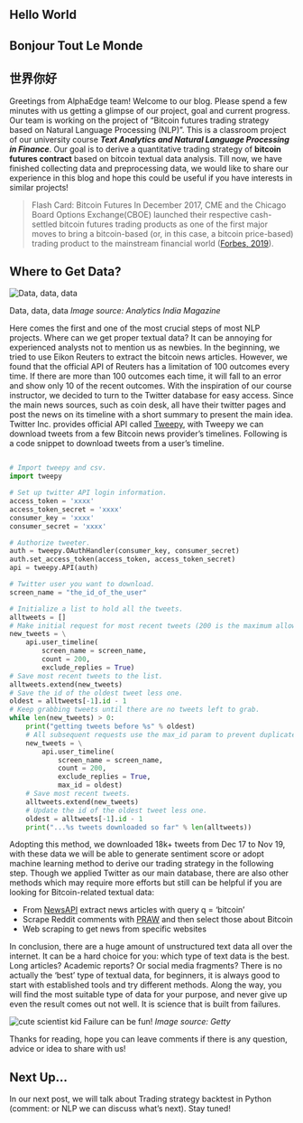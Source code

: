 ## Hello World
## Bonjour Tout Le Monde
## 世界你好  
  
  
Greetings from AlphaEdge team!
Welcome to our blog. Please spend a few minutes with us getting a glimpse of our project, goal and current progress.
Our team is working on the project of “Bitcoin futures trading strategy based on Natural Language Processing (NLP)”. This is a classroom project of our university course **_Text Analytics and Natural Language Processing in Finance_**. Our goal is to derive a quantitative trading strategy of **bitcoin futures contract** based on bitcoin textual data analysis.
Till now, we have finished collecting data and preprocessing data, we would like to share our experience in this blog and hope this could be useful if you have interests in similar projects!

> Flash Card: Bitcoin Futures
>In December 2017, CME and the Chicago Board Options Exchange(CBOE) launched their respective cash-settled bitcoin futures trading products as one of the first major moves to bring a bitcoin-based (or, in this case, a bitcoin price-based) trading product to the mainstream financial world ([Forbes, 2019](https://www.forbes.com/sites/benjaminpirus/2019/08/28/cme-bitcoin-futures-now-average-370-million-in-trading-per-day/#7315d86667ea)).
  
    
    
## Where to Get Data?  
![Data, data, data](https://miro.medium.com/max/1382/1*XbUHd4PsJgmAY3S0oV-ijA.png)

Data, data, data _Image source: Analytics India Magazine_
  
Here comes the first and one of the most crucial steps of most NLP projects. Where can we get proper textual data? It can be annoying for experienced analysts not to mention us as newbies.
In the beginning, we tried to use Eikon Reuters to extract the bitcoin news articles. However, we found that the official API of Reuters has a limitation of 100 outcomes every time. If there are more than 100 outcomes each time, it will fall to an error and show only 10 of the recent outcomes. With the inspiration of our course instructor, we decided to turn to the Twitter database for easy access. Since the main news sources, such as coin desk, all have their twitter pages and post the news on its timeline with a short summary to present the main idea.
Twitter Inc. provides official API called [Tweepy](https://www.tweepy.org/), with Tweepy we can download tweets from a few Bitcoin news provider’s timelines. Following is a code snippet to download tweets from a user’s timeline.
  
```python

# Import tweepy and csv.
import tweepy 

# Set up twitter API login information.
access_token = 'xxxx'
access_token_secret = 'xxxx'
consumer_key = 'xxxx'
consumer_secret = 'xxxx'

# Authorize tweeter.
auth = tweepy.OAuthHandler(consumer_key, consumer_secret)
auth.set_access_token(access_token, access_token_secret)
api = tweepy.API(auth)

# Twitter user you want to download.
screen_name = "the_id_of_the_user"

# Initialize a list to hold all the tweets.
alltweets = []	
# Make initial request for most recent tweets (200 is the maximum allowed count each time).
new_tweets = \
    api.user_timeline(
        screen_name = screen_name,
        count = 200,
        exclude_replies = True)
# Save most recent tweets to the list.
alltweets.extend(new_tweets)
# Save the id of the oldest tweet less one.
oldest = alltweets[-1].id - 1
# Keep grabbing tweets until there are no tweets left to grab.
while len(new_tweets) > 0:
    print("getting tweets before %s" % oldest)
    # All subsequent requests use the max_id param to prevent duplicates.
    new_tweets = \
        api.user_timeline(
            screen_name = screen_name,
            count = 200,
            exclude_replies = True,
            max_id = oldest)
    # Save most recent tweets.
    alltweets.extend(new_tweets)
    # Update the id of the oldest tweet less one.
    oldest = alltweets[-1].id - 1
    print("...%s tweets downloaded so far" % len(alltweets))
```
  
  
Adopting this method, we downloaded 18k+ tweets from Dec 17 to Nov 19, with these data we will be able to generate sentiment score or adopt machine learning method to derive our trading strategy in the following step.
Though we applied Twitter as our main database, there are also other methods which may require more efforts but still can be helpful if you are looking for Bitcoin-related textual data:
* From [NewsAPI](https://newsapi.org/) extract news articles with query q = ‘bitcoin’ 
* Scrape Reddit comments with [PRAW](https://towardsdatascience.com/scraping-reddit-data-1c0af3040768) and then select those about Bitcoin 
* Web scraping to get news from specific websites

In conclusion, there are a huge amount of unstructured text data all over the internet. It can be a hard choice for you: which type of text data is the best. Long articles? Academic reports? Or social media fragments? There is no actually the ‘best’ type of textual data, for beginners, it is always good to start with established tools and try different methods. Along the way, you will find the most suitable type of data for your purpose, and never give up even the result comes out not well. It is science that is built from failures.

![cute scientist kid](https://www.incimages.com/uploaded_files/image/970x450/081312_Science_Fail_1725x810-PAN_19604.jpg)
Failure can be fun!  _Image source: Getty_


Thanks for reading, hope you can leave comments if there is any question, advice or idea to share with us!

## Next Up…
 
In our next post, we will talk about Trading strategy backtest in Python (comment: or NLP we can discuss what’s next). 
Stay tuned!
